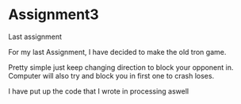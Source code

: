 # Assignment3
Last assignment

For my last Assignment, I have decided to make the old tron game.

Pretty simple just keep changing direction to block your opponent in.
Computer will also try and block you in first one to crash loses.

I have put up the code that I wrote in processing aswell

